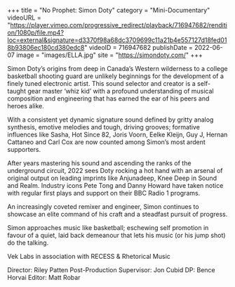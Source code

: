 +++
title = "No Prophet: Simon Doty"
category = "Mini-Documentary"
videoURL = "https://player.vimeo.com/progressive_redirect/playback/716947682/rendition/1080p/file.mp4?loc=external&signature=d3370f98a68dc3709699c11a21b4e557127d18fed018b93806ec180cd380edc8"
videoID = 716947682
publishDate = 2022-06-07
image = "images/ELLA.jpg"
site = "https://simondoty.com/"
+++

Simon Doty’s origins from deep in Canada’s Western wilderness to a college basketball shooting guard are unlikely beginnings for the development of a finely tuned electronic artist. This sound selector and creator is a self-taught gear master ‘whiz kid’ with a profound understanding of musical composition and engineering that has earned the ear of his peers and heroes alike.  

With a consistent yet dynamic signature sound defined by gritty analog synthesis, emotive melodies and tough, driving grooves; formative influences like Sasha, Hot Since 82, Joris Voorn, Eelke Kleijn, Guy J, Hernan Cattaneo and Carl Cox are now counted among Simon’s most ardent supporters.  

After years mastering his sound and ascending the ranks of the underground circuit, 2022 sees Doty rocking a hot hand with an arsenal of original output on leading imprints like Anjunadeep, Knee Deep in Sound and Realm.  Industry icons Pete Tong and Danny Howard have taken notice with regular first plays and support on their BBC Radio 1 programs. 

An increasingly coveted remixer and engineer, Simon continues to showcase an elite command of his craft and a steadfast pursuit of progress.

Simon approaches music like basketball; eschewing self promotion in favour of a quiet, laid back demeanour that lets his music (or his jump shot) do the talking. 

Vek Labs in association with RECESS & Rhetorical Music

Director: Riley Patten
Post-Production Supervisor: Jon Cubid
DP: Bence Horvai
Editor: Matt Robar
